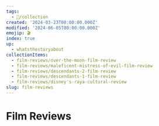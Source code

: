 ```yaml
---
tags:
  - 📂/collection
created: '2024-03-23T00:00:00.000Z'
modified: '2024-06-05T00:00:00.000Z'
emojip: 🎬
index: true
up:
  - whatsthestoryabout
collectionItems:
  - film-reviews/over-the-moon-film-review
  - film-reviews/maleficent-mistress-of-evil-film-review
  - film-reviews/descendants-2-film-review
  - film-reviews/descendants-1-film-review
  - film-reviews/disney's-raya-cultural-review
slug: film-reviews
---
```

# Film Reviews

